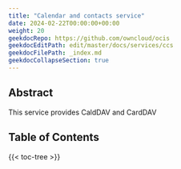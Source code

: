 ```yaml
---
title: "Calendar and contacts service"
date: 2024-02-22T00:00:00+00:00
weight: 20
geekdocRepo: https://github.com/owncloud/ocis
geekdocEditPath: edit/master/docs/services/ccs
geekdocFilePath: _index.md
geekdocCollapseSection: true
---
```


## Abstract

This service provides CaldDAV and CardDAV


## Table of Contents

{{< toc-tree >}}

